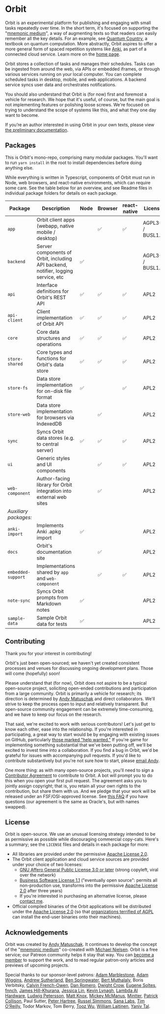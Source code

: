 # Orbit

Orbit is an experimental platform for publishing and engaging with small tasks repeatedly over time. In the short term, it's focused on supporting the "[mnemonic medium](https://numinous.productions/ttft/)", a way of augmenting texts so that readers can easily remember all the key details. For an example, see [Quantum Country](https://quantum.country), a textbook on quantum computation. More abstractly, Orbit aspires to offer a more general form of spaced repetition systems like [Anki](https://apps.ankiweb.net), as part of a connected cloud service. Learn more on the [home page](https://withorbit.com).

Orbit stores a collection of tasks and manages their schedules. Tasks can be ingested from around the web, via APIs or embedded iframes, or through various services running on your local computer. You can complete scheduled tasks in desktop, mobile, and web applications. A backend service syncs user data and orchestrates notifications.

You should also understand that Orbit is (for now) first and foremost a vehicle for research. We hope that it's useful, of course, but the main goal is not implementing features or polishing loose screws. We're focused on trying to understand the scope of systems like this, and what they one day want to become.

If you’re an author interested in using Orbit in your own texts, please view [the preliminary documentation](https://docs.withorbit.com).

## Packages

This is Orbit's mono-repo, comprising many modular packages. You'll want to run `yarn install` in the root to install dependencies before doing anything else.

While everything is written in Typescript, components of Orbit must run in Node, web browsers, and react-native environments, which can require some care. See the table below for an overview, and see Readme files in individual package folders for details on each package.

| Package | Description | Node | Browser | react-native  | License |
| --- | --- | --- | --- | --- | --- |
| `app` | Orbit client apps (webapp, native mobile / desktop) | | ✅ | ✅ | AGPL3+ / BUSL1.1 |
| `backend` | Server components of Orbit, including API backend, notifier, logging service, etc | ✅ | | | AGPL3+ / BUSL1.1 |
| `api` | Interface definitions for Orbit's REST API | ✅ | ✅ | ✅ | APL2 |
| `api-client` | Client implementation of Orbit API | ✅ | ✅ | ✅ | APL2 |
| `core` | Core data structures and operations | ✅ | ✅ | ✅ | APL2 |
| `store-shared` | Core types and functions for Orbit's data store | ✅ | ✅ | ✅ | APL2 |
| `store-fs` | Data store implementation for on-disk file format | ✅ | | ✅ | APL2 |
| `store-web` | Data store implementation for browsers via IndexedDB | | ✅ | | APL2 |
| `sync` | Syncs Orbit data stores (e.g. to central server) | ✅ | ✅ | ✅ | APL2 |
| `ui` | Generic styles and UI components | | ✅ | ✅ | APL2 |
| `web-component` | Author-facing library for Orbit integration into external web sites | | ✅ | | APL2 |
| _Auxiliary packages:_ |
| `anki-import` | Implements Anki .apkg import | ✅ | | | APL2 |
| `docs` | Orbit's documentation site | | ✅ | | APL2 |
| `embedded-support` | Implementations shared by `app` and `web-component` | | ✅ | ✅ | APL2 |
| `note-sync` | Syncs Orbit prompts from Markdown notes | ✅ | | | APL2 |
| `sample-data` | Sample Orbit data for tests | ✅ | | | APL2 |

## Contributing

Thank you for your interest in contributing!

Orbit's just been open-sourced; we haven't yet created consistent processes and venues for discussing ongoing development plans. Those will come (hopefully) soon!

Please understand that (for now), Orbit does not aspire to be a typical open-source project, soliciting open-ended contributions and participation from a large community. Orbit is primarily a vehicle for research; its direction is determined by [Andy Matuschak](https://andymatuschak.org) and direct collaborators. We'll strive to keep the process open to input and relatively transparent. But open-source community engagement can be extremely time-consuming, and we have to keep our focus on the research.

That said, we're excited to work with serious contributors! Let's just get to know each other, ease into the relationship. If you're interested in participating, a great way to start would be by engaging with existing issues on GitHub, particularly [those marked "help wanted."](https://github.com/andymatuschak/orbit/issues?q=is%3Aopen+is%3Aissue+label%3A%22🚩+Help+wanted%22) If you're game for implementing something substantial that we've been putting off, we'll be excited to invest time into a collaboration. If you find a bug in Orbit, we'd be grateful for issues with accompanying pull requests. If you'd like to contribute substantively but you're not sure how to start, please [email Andy](andy@andymatuschak.org).

One more thing: as with many open-source projects, you'll need to sign a [Contributor Agreement](https://gist.github.com/andymatuschak/f8039975eabb52098745d2bfa8288ba2) to contribute to Orbit. A bot will prompt you to do this when you open your first pull request. The agreement asks you to jointly assign copyright; that is, you retain all your own rights to the contribution, but share them with us. And we pledge that your work will be released under an FSF/OSI-approved license. See [this FAQ](https://www.oracle.com/technetwork/oca-faq-405384.pdf) if you have questions (our agreement is the same as Oracle's, but with names swapped).

## License

Orbit is open-source. We use an unusual licensing strategy intended to be as permissive as possible while discouraging commercial copy-cats. Here's a summary; see the `LICENSE` files and details in each package for more:

* All libraries are provided under the permissive [Apache License 2.0](https://github.com/andymatuschak/orbit/blob/master/LICENSE-Apache-2.0).
* The Orbit client application and cloud service sources are provided under your choice of two licenses:
  * [GNU Affero General Public License 3.0 or later](https://github.com/andymatuschak/orbit/blob/master/LICENSE-AGPL-3.0-or-later) (strong copyleft, viral over the network)
  * [Business Software License 1.1](https://github.com/andymatuschak/orbit/blob/master/LICENSE-BUSL-1.1) ("eventually open source": permits all non-production use, transforms into the permissive [Apache License 2.0](https://github.com/andymatuschak/orbit/blob/master/LICENSE-Apache-2.0) after three years)
  * If you're interested in purchasing an alternative license, please [contact me](mailto:andy@andymatuschak.org).
* Official compiled binaries of the Orbit applications will be distributed under the [Apache License 2.0](https://github.com/andymatuschak/orbit/blob/master/LICENSE-Apache-2.0) (so that [organizations terrified of AGPL](https://opensource.google/docs/using/agpl-policy/) can install the end-user binaries onto their machines).

## Acknowledgements

Orbit was created by [Andy Matuschak](https://andymatuschak.org). It continues to develop the concept of the "[mnemonic medium](https://numinous.productions/ttft)" co-created with [Michael Nielsen](https://michaelnielsen.org). Orbit is a free service; our Patreon community helps it stay that way. You can [become a member](https://patreon.com/quantumcountry) to support the work, and to read regular patron-only articles and previews of upcoming projects.

Special thanks to our sponsor-level patrons: [Adam Marblestone](http://www.adammarblestone.org),  [Adam Wiggins](https://twitter.com/hirodusk),  [Andrew Sutherland](https://asuth.com/), [Ben Springwater](https://twitter.com/benspringwater), [Bert Muthalaly](http://somethingdoneright.net/),  Boris Verbitsky, [Calvin French-Owen](http://calv.info/), [Dan Romero](https://danromero.org/), [Dwight Crow](https://www.linkedin.com/in/dwight-crow-73122621),  [Eugene Soltes](http://www.hbs.edu/esoltes), [fnnch](https://fnnch.com/),  [James Hill-Khurana](https://jameshk.com/),  [Jessica Lin](https://twitter.com/jssln), [Kevin Lynagh](https://kevinlynagh.com/), [Lambda AI Hardware](https://lambdalabs.com/),  [Ludwig Petersson](https://twitter.com/ludwig), [Matt Knox](http://mattknox.com/), [Mickey McManus](http://www.t-1ventures.com/),  [Mintter](http://mintter.com/),  [Patrick Collison](https://patrickcollison.com/), Paul Sutter,  [Peter Hartree](https://peterhartree.co.uk/), [Russel Simmons](https://github.com/rsimmons/), [Sana Labs](https://www.sanalabs.com/), [Tim O’Reilly](https://www.oreilly.com/tim/), Todor Markov, Tom Berry, [Tooz Wu](https://twitter.com/toozwu), [William Laitinen](https://www.exigeinternational.com/), [Yaniv Tal](https://twitter.com/yanivgraph).
